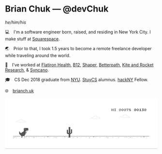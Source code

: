 # Brian Chuk — @devChuk
_he/him/his_

💻&emsp;I'm a software engineer born, raised, and residing in New York City. I make stuff at [Squarespace](http://squarespace.com/).

🌏&emsp;Prior to that, I took 1.5 years to become a remote freelance developer while traveling around the world.

💼&emsp;I've worked at [Flatiron Health](https://flatiron.com/), [B12](https://www.b12.io/), [Shaper](http://shapertools.com/), [Betterpath](http://www.betterpath.com/), [Kite and Rocket Research](http://kiteandrocket.com/), & [Syncano](http://syncano.io/).

🎓&emsp;CS Dec 2018 graduate from [NYU](http://nyu.edu/). [StuyCS](https://www.stuycs.org/) alumnus. [hackNY](https://hackny.org/) Fellow.

🌐&emsp;[brianch.uk](https://brianch.uk)


![Dino run gif](https://github.com/devchuk/devchuk/blob/master/dino.gif)

<!--
**devChuk/devChuk** is a ✨ _special_ ✨ repository because its `README.md` (this file) appears on your GitHub profile.

Here are some ideas to get you started:

- 🔭 I’m currently working on ...
- 🌱 I’m currently learning ...
- 👯 I’m looking to collaborate on ...
- 🤔 I’m looking for help with ...
- 💬 Ask me about ...
- 📫 How to reach me: ...
- 😄 Pronouns: ...
- ⚡ Fun fact: ...
-->
